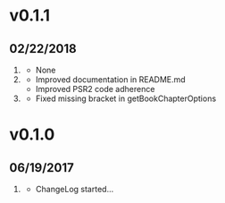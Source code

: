# v0.1.1
## 02/22/2018

1. [](#new)
    * None
2. [](#improved)
    * Improved documentation in README.md
    * Improved PSR2 code adherence
3. [](#bugfix)
     * Fixed missing bracket in getBookChapterOptions

# v0.1.0
##  06/19/2017

1. [](#new)
    * ChangeLog started...
